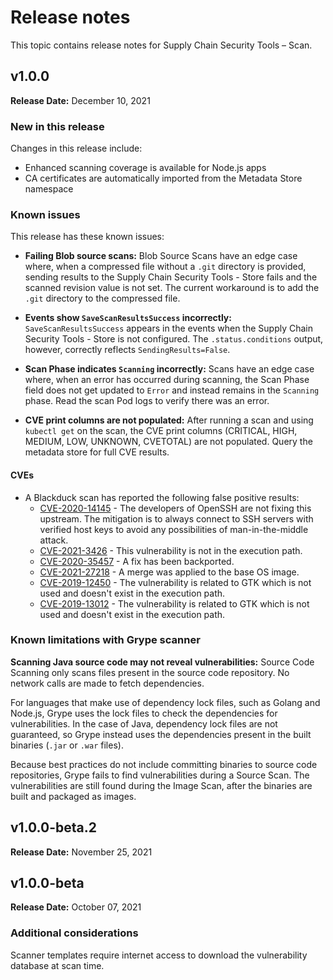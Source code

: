 # Release notes

This topic contains release notes for Supply Chain Security Tools – Scan.

## v1.0.0

**Release Date:** December 10, 2021


### New in this release

Changes in this release include:

* Enhanced scanning coverage is available for Node.js apps
* CA certificates are automatically imported from the Metadata Store namespace


### Known issues

This release has these known issues:

* **Failing Blob source scans:**
Blob Source Scans have an edge case where, when a compressed file without a `.git` directory is
provided, sending results to the Supply Chain Security Tools - Store fails and the scanned revision
value is not set. The current workaround is to add the `.git` directory to the compressed file.

* **Events show `SaveScanResultsSuccess` incorrectly:**
`SaveScanResultsSuccess` appears in the events when the Supply Chain Security Tools - Store is not
configured. The `.status.conditions` output, however, correctly reflects `SendingResults=False`.

* **Scan Phase indicates `Scanning` incorrectly:**
Scans have an edge case where, when an error has occurred during scanning, the Scan Phase field does
not get updated to `Error` and instead remains in the `Scanning` phase.
Read the scan Pod logs to verify there was an error.

* **CVE print columns are not populated:**
After running a scan and using `kubectl get` on the scan, the CVE print columns (CRITICAL, HIGH, MEDIUM, LOW, UNKNOWN, CVETOTAL) are not populated. Query the metadata store for full CVE results.

#### CVEs
* A Blackduck scan has reported the following false positive results:
	* [CVE-2020-14145](https://nvd.nist.gov/vuln/detail/CVE-2020-14145) - The developers of OpenSSH are not fixing this upstream. The mitigation is to always connect to SSH servers with verified host keys to avoid any possibilities of man-in-the-middle attack.
	* [CVE-2021-3426](https://nvd.nist.gov/vuln/detail/CVE-2021-3426) - This vulnerability is not in the execution path.
	* [CVE-2020-35457](https://nvd.nist.gov/vuln/detail/CVE-2020-35457) - A fix has been backported.
	* [CVE-2021-27218](https://nvd.nist.gov/vuln/detail/CVE-2021-27218) - A merge was applied to the base OS image.
	* [CVE-2019-12450](https://nvd.nist.gov/vuln/detail/CVE-2019-12450) - The vulnerability is related to GTK which is not used and doesn't exist in the execution path.
	* [CVE-2019-13012](https://nvd.nist.gov/vuln/detail/CVE-2019-13012) - The vulnerability is related to GTK which is not used and doesn't exist in the execution path.

### Known limitations with Grype scanner

**Scanning Java source code may not reveal vulnerabilities:**
Source Code Scanning only scans files present in the source code repository.
No network calls are made to fetch dependencies.

For languages that make use of dependency lock files, such as Golang and Node.js, Grype uses the lock
files to check the dependencies for vulnerabilities.
In the case of Java, dependency lock files are not guaranteed, so Grype instead uses the dependencies
present in the built binaries (`.jar` or `.war` files).

Because best practices do not include committing binaries to source code repositories, Grype fails to
find vulnerabilities during a Source Scan. The vulnerabilities are still found during the Image Scan,
after the binaries are built and packaged as images.


## v1.0.0-beta.2

**Release Date:** November 25, 2021


## v1.0.0-beta

**Release Date:** October 07, 2021


### Additional considerations

Scanner templates require internet access to download the vulnerability database at scan time.
